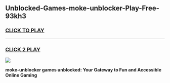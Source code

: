 
## Unblocked-Games-moke-unblocker-Play-Free-93kh3
<h3>
<a href="https://premium76.site?title=moke-unblocker&ref=20M">CLICK TO PLAY</a></h3>
<hr>

<h3>
<a href="https://premium76.site?title=moke-unblocker&ref=20M">CLICK 2 PLAY</a>
  
</h3>

<a href="https://premium76.site?title=moke-unblocker&ref=19M"><img src="https://clearcache.store/games.png"></a>


**moke-unblocker games unblocked: Your Gateway to Fun and Accessible Online Gaming**
